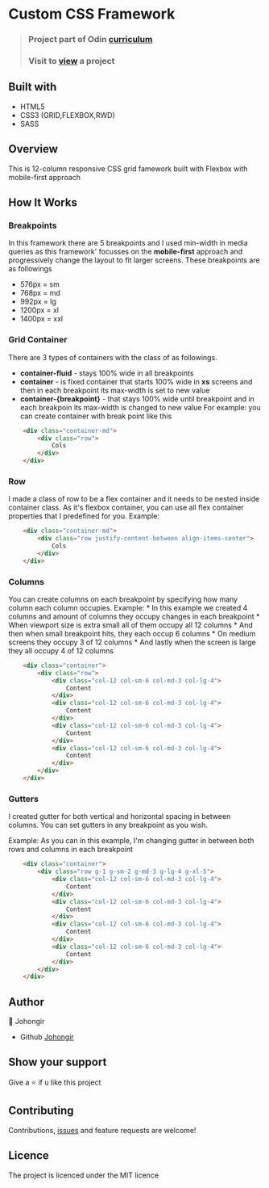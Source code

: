 # Custom CSS Framework

> ### Project part of Odin [curriculum](https://www.theodinproject.com/lessons/design-your-own-grid-based-framework)
> ### Visit to [view](https://johongirr.github.io/my-custom-css-framework/) a project

## Built with
 * HTML5
 * CSS3 (GRID,FLEXBOX,RWD)
 * SASS



## Overview
This is 12-column responsive CSS grid famework built with Flexbox with mobile-first approach


## How It Works

### Breakpoints
In this framework there are 5 breakpoints and I used min-width in media queries as this framework' focusses on the **mobile-first** approach and progressively change the layout to fit larger screens. These breakpoints are as followings
* 576px = sm
* 768px = md
* 992px = lg
* 1200px = xl
* 1400px = xxl 

### Grid Container 
There are 3 types of containers with the class of as followings.
* **container-fluid** - stays 100% wide in all breakpoints
* **container** - is fixed container that starts 100% wide in **xs** screens and then in each breakpoint its max-width is set to new value
* **container-{breakpoint}** - that stays 100% wide until breakpoint and in each breakpoin its max-width is changed to new value
For example: you can create container with break point like this
```HTML
    <div class="container-md">
        <div class="row">
            Cols
        </div>
    </div>
```


### Row
I made a class of row to be a flex container and it needs to be nested inside container class. As it's flexbox container, you can use all flex container properties that I predefined for you. 
Example:
```HTML
    <div class="container-md">
        <div class="row justify-content-between align-items-center">
            Cols
        </div>
    </div>

```


### Columns
You can create columns on each breakpoint by specifying how many column each column occupies. 
Example: 
    * In this example we created 4 columns and amount of columns they occupy changes in each breakpoint
        * When viewport size is extra small all of them occupy all 12 columns
        * And then when small breakpoint hits, they each occup 6 columns
        * On medium screens they occupy 3 of 12 columns
        * And lastly when the screen is large they all occupy 4 of 12 columns
```HTML
    <div class="container">
        <div class="row">
            <div class="col-12 col-sm-6 col-md-3 col-lg-4">
                Content
            </div>
            <div class="col-12 col-sm-6 col-md-3 col-lg-4">
                Content
            </div>
            <div class="col-12 col-sm-6 col-md-3 col-lg-4">
                Content
            </div>
            <div class="col-12 col-sm-6 col-md-3 col-lg-4">
                Content
            </div>
        </div>
    </div>

```


### Gutters
I created gutter for both vertical and horizontal spacing in between columns. You can set gutters in any breakpoint as you wish.

Example: As you can in this example, I'm changing gutter in between both rows and columns in each breakpoint
```HTML
    <div class="container">
        <div class="row g-1 g-sm-2 g-md-3 g-lg-4 g-xl-5">
            <div class="col-12 col-sm-6 col-md-3 col-lg-4">
                Content
            </div>
            <div class="col-12 col-sm-6 col-md-3 col-lg-4">
                Content
            </div>
            <div class="col-12 col-sm-6 col-md-3 col-lg-4">
                Content
            </div>
            <div class="col-12 col-sm-6 col-md-3 col-lg-4">
                Content
            </div>
        </div>
    </div>
```


## Author
:man: Johongir 
* Github [Johongir](https://github.com/Johongirr)

## Show your support
Give a :star: if u like this project


## Contributing
Contributions, [issues](https://github.com/Johongirr/my-custom-css-framework/issues) and feature requests are welcome!


## Licence
The project is licenced under the MIT licence
